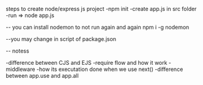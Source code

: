 steps to create node/express js project
-npm init
-create app.js in src folder
-run => node app.js 


-- you can install nodemon to not run again and again
npm i -g nodemon


--you may change in script of package.json 



-- notess


-difference between CJS and EJS
-require flow and how it work
-middleware
-how its executation done when we use next()
-difference between app.use and app.all 